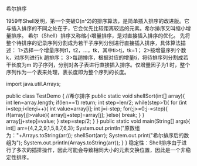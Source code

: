 希尔排序

1959年Shell发明，第⼀个突破O(n^2)的排序算法，是简单插⼊排序的改进版。它与插⼊排序的不同之处在于，它会优先⽐较距离较远的元素。希尔排序⼜叫缩⼩增量排序。
希尔（Shell）排序⼜称缩⼩增量排序，是对直接插⼊排序的优化。
先将整个待排序的记录序列分割成为若⼲⼦序列分别进⾏直接插⼊排序，具体算法描述：
1>选择⼀个增量序列t1，t2，…，tk，其中ti>tj，tk=1；
2>按增量序列个数k，对序列进⾏k 趟排序；
3>每趟排序，根据对应的增量ti，将待排序列分割成若⼲⻓度为m 的⼦序列，分别对各⼦表进⾏直接插⼊排序。仅增量因⼦为1 时，整个序列作为⼀个表来处理，表⻓度即为整个序列的⻓度。

import java.util.Arrays;

public class TestDemo {
    //希尔排序
    public static void shellSort(int[] array){
        int len=array.length;
        if(len==1) return;
        int step=len/2;
        while(step>1){
            for (int i=step;i<len;i++){
                int value=array[i];
                int j=i-step;
                for(;j>=0;j-=step){
                    if(array[j]>value){
                        array[j+step]=array[j];
                    }else{
                        break;
                    }
                }
                array[j+step]=value;
            }
            step=step/2;
        }
    }
    public static void main(String[] args){
        int[] arr={4,2,2,9,1,5,8,7,6,3};
        System.out.println("原数组为："+Arrays.toString(arr));
        shellSort(arr);
        System.out.print("希尔排序后的数组为");
        System.out.println(Arrays.toString(arr));
    }
}
稳定性：Shell排序由于进⾏了多次的插排操作，因此可能会导致相同⼤⼩的元素交换位置，因此是⼀个⾮稳定性排序。
